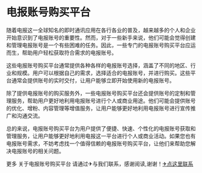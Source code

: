 # 电报账号购买平台

随着电报这一全球知名的即时通讯应用在各行各业的普及，越来越多的个人和企业开始意识到了电报账号的重要性。然而，对于一些新手来说，他们可能会觉得创建和管理电报账号是一个有些困难的任务。因此，一些专门的电报账号购买平台应运而生，帮助用户轻松获取符合需求的电报账号。

这些电报账号购买平台通常提供各种各样的电报账号选择，涵盖了不同的地区、行业和规模。用户可以根据自己的需求，选择适合的电报账号，并进行购买。这些平台通常会提供账号的实时交付，让用户能够立即开始使用新的电报账号。

除了提供电报账号的购买服务外，一些电报账号购买平台还会提供账号的定制和管理服务，帮助用户更好地利用电报账号进行个人或商业用途。他们可能会提供账号的优化、增粉、内容管理等增值服务，让用户能够更好地利用电报账号进行宣传推广和沟通交流。

总的来说，电报账号购买平台为用户提供了便捷、快速、个性化的电报账号获取和管理服务，让用户能够更好地利用电报这一平台进行个人或商业活动。如果您也有电报账号需求，不妨考虑找一个值得信赖的电报账号购买平台，让他们来帮助您解决电报账号的相关问题。

更多 关于电报账号购买平台 请通过✈与我们联系，感谢阅读,谢谢！[✈点这里联系](https://abc.k02.cc)